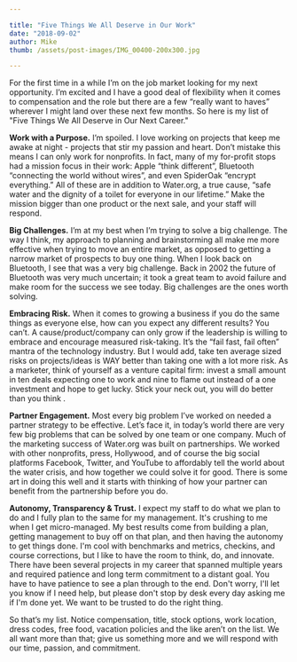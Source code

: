 ```yaml
---

title: "Five Things We All Deserve in Our Work"
date: "2018-09-02"
author: Mike
thumb: /assets/post-images/IMG_00400-200x300.jpg

---
```


For the first time in a while I’m on the job market looking for my next opportunity. I’m excited and I have a good deal of flexibility when it comes to compensation and the role but there are a few “really want to haves” wherever I might land over these next few months. So here is my list of "Five Things We All Deserve in Our Next Career."

<!-- more -->

**Work with a Purpose.** I’m spoiled. I love working on projects that keep me awake at night - projects that stir my passion and heart. Don’t mistake this means I can only work for nonprofits. In fact, many of my for-profit stops had a mission focus in their work: Apple “think different”, Bluetooth “connecting the world without wires”, and even SpiderOak “encrypt everything.” All of these are in addition to Water.org, a true cause, “safe water and the dignity of a toilet for everyone in our lifetime.” Make the mission bigger than one product or the next sale, and your staff will respond.

**Big Challenges.** I’m at my best when I’m trying to solve a big challenge. The way I think, my approach to planning and brainstorming all make me more effective when trying to move an entire market, as opposed to getting a narrow market of prospects to buy one thing. When I look back on Bluetooth, I see that was a very big challenge. Back in 2002 the future of Bluetooth was very much uncertain; it took a great team to avoid failure and make room for the success we see today. Big challenges are the ones worth solving.

**Embracing Risk.** When it comes to growing a business if you do the same things as everyone else, how can you expect any different results? You can’t. A cause/product/company can only grow if the leadership is willing to embrace and encourage measured risk-taking. It’s the “fail fast, fail often” mantra of the technology industry. But I would add, take ten average sized risks on projects/ideas is WAY better than taking one with a lot more risk. As a marketer, think of yourself as a venture capital firm: invest a small amount in ten deals expecting one to work and nine to flame out instead of a one investment and hope to get lucky. Stick your neck out, you will do better than you think .

**Partner Engagement.** Most every big problem I’ve worked on needed a partner strategy to be effective. Let’s face it, in today’s world there are very few big problems that can be solved by one team or one company. Much of the marketing success of Water.org was built on partnerships. We worked with other nonprofits, press, Hollywood, and of course the big social platforms Facebook, Twitter, and YouTube to affordably tell the world about the water crisis, and how together we could solve it for good. There is some art in doing this well and it starts with thinking of how your partner can benefit from the partnership before you do.

**Autonomy, Transparency & Trust.** I expect my staff to do what we plan to do and I fully plan to the same for my management. It's crushing to me when I get micro-managed. My best results come from building a plan, getting management to buy off on that plan, and then having the autonomy to get things done. I'm cool with benchmarks and metrics, checkins, and course corrections, but I like to have the room to think, do, and innovate. There have been several projects in my career that spanned multiple years and required patience and long term commitment to a distant goal. You have to have patience to see a plan through to the end. Don't worry, I'll let you know if I need help, but please don't stop by desk every day asking me if I'm done yet. We want to be trusted to do the right thing.

So that’s my list. Notice compensation, title, stock options, work location, dress codes, free food, vacation policies and the like aren’t on the list. We all want more than that; give us something more and we will respond with our time, passion, and commitment.
